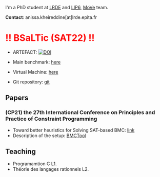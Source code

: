 I'm a PhD student at [LRDE](https://www.lrde.epita.fr/wiki/Home) and [LIP6](https://www.lip6.fr), [MoVe](https://www.lip6.fr/MoVe) team.

**Contact**: anissa.kheireddine[at]lrde.epita.fr


# <span style="color:red">!! BSaLTic  (SAT22) !!</span>

 * ARTEFACT:  [![DOI](https://zenodo.org/badge/DOI/10.5281/zenodo.6323166.svg)](https://doi.org/10.5281/zenodo.6323166)
 * Main benchmark:       [here](...)
 * Virtual Machine: [here](...) 

 * Git repository: [git](https://gitlab.lrde.epita.fr/akheireddine/bsaltic)


## Papers
###  (CP21)  the 27th International Conference on Principles and Practice of Constraint Programming 
- Toward better heuristics for Solving SAT-based BMC: [link](https://www.lrde.epita.fr/wiki/Publications/kheireddine.21.cp)
- Description of the setup: [BMCTool](https://akheireddine.github.io/cp21/cp21.html)


## Teaching

 * Programamtion C L1.
 * Théorie des langages rationnels L2.

